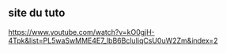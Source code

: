 site du tuto
------------------
https://www.youtube.com/watch?v=kO0gjH-4Tpk&list=PL5waSwMME4E7_lbB6BcluIiqCsU0uW2Zm&index=2


